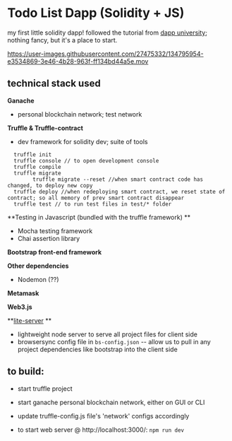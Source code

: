 # Todo List Dapp (Solidity + JS)

my first little solidity dapp! followed the tutorial from [dapp university](https://www.dappuniversity.com/articles/blockchain-app-tutorial); nothing fancy, but it's a place to start.

https://user-images.githubusercontent.com/27475332/134795954-e3534869-3e46-4b28-963f-ff134bd44a5e.mov



## technical stack used
**Ganache**
* personal blockchain network; test network

**Truffle & Truffle-contract**
* dev framework for solidity dev; suite of tools

```
  truffle init
  truffle console // to open development console
  truffle compile
  truffle migrate
		truffle migrate --reset //when smart contract code has changed, to deploy new copy
  truffle deploy //when redeploying smart contract, we reset state of contract; so all memory of prev smart contract disappear
  truffle test // to run test files in test/* folder
```

**Testing in Javascript (bundled with the truffle framework)
**
* Mocha testing framework
* Chai assertion library
  
**Bootstrap front-end framework**

**Other dependencies**
* Nodemon (??)
  
**Metamask**

**Web3.js**

**[lite-server](https://github.com/johnpapa/lite-server)
**
* lightweight node server to serve all project files for client side
* browsersync config file in `bs-config.json` -- allow us to pull in any project dependencies like bootstrap into the client side


## to build:
* start truffle project
* start ganache personal blockchain network, either on GUI or CLI
* update truffle-config.js file's 'network' configs accordingly

* to start web server @ http://localhost:3000/:
    `npm run dev`
